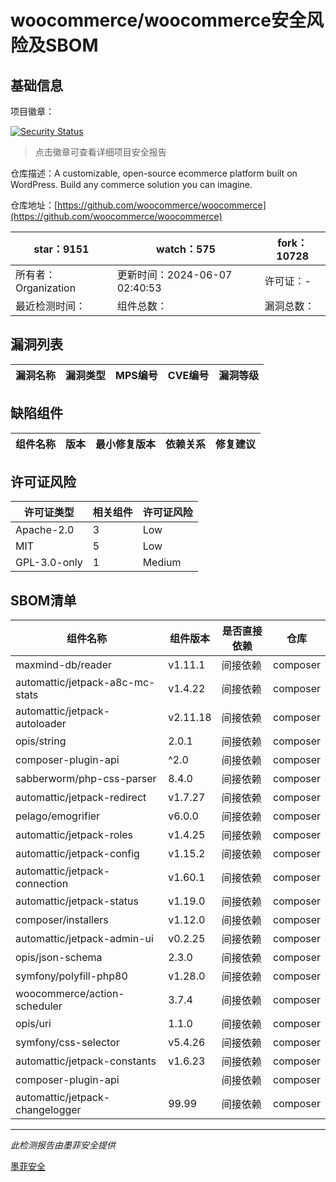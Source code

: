 # woocommerce/woocommerce安全风险及SBOM

## 基础信息

项目徽章：

[![Security Status](https://www.murphysec.com/platform3/v31/badge/1798788463099768832.svg)](https://www.murphysec.com/console/report/1694416112174133248/1798788463099768832)

> 点击徽章可查看详细项目安全报告

仓库描述：A customizable, open-source ecommerce platform built on WordPress. Build any commerce solution you can imagine.

仓库地址：[https://github.com/woocommerce/woocommerce](https://github.com/woocommerce/woocommerce)

| star：9151 | watch：575 | fork：10728 |
| ----------- | -------------- | ------------ |
| 所有者：Organization | 更新时间：2024-06-07 02:40:53 | 许可证：- |
| 最近检测时间： | 组件总数： | 漏洞总数： |




## 漏洞列表

| 漏洞名称 | 漏洞类型 | MPS编号 | CVE编号 | 漏洞等级 |
| ------- | ------ | ------- | ------ | ----- |





## 缺陷组件

| 组件名称 | 版本 | 最小修复版本 | 依赖关系 | 修复建议 |
| -------- | ---- | ------------ | -------- | -------- |





## 许可证风险

| 许可证类型 | 相关组件 | 许可证风险 |
| ---------- | -------- | ---------- |
|Apache-2.0|3|Low|
|MIT|5|Low|
|GPL-3.0-only|1|Medium|




## SBOM清单

| 组件名称 | 组件版本 | 是否直接依赖 | 仓库 |
| -------- | -------- | ------------ | ---- |
|maxmind-db/reader|v1.11.1|间接依赖|composer|
|automattic/jetpack-a8c-mc-stats|v1.4.22|间接依赖|composer|
|automattic/jetpack-autoloader|v2.11.18|间接依赖|composer|
|opis/string|2.0.1|间接依赖|composer|
|composer-plugin-api|^2.0|间接依赖|composer|
|sabberworm/php-css-parser|8.4.0|间接依赖|composer|
|automattic/jetpack-redirect|v1.7.27|间接依赖|composer|
|pelago/emogrifier|v6.0.0|间接依赖|composer|
|automattic/jetpack-roles|v1.4.25|间接依赖|composer|
|automattic/jetpack-config|v1.15.2|间接依赖|composer|
|automattic/jetpack-connection|v1.60.1|间接依赖|composer|
|automattic/jetpack-status|v1.19.0|间接依赖|composer|
|composer/installers|v1.12.0|间接依赖|composer|
|automattic/jetpack-admin-ui|v0.2.25|间接依赖|composer|
|opis/json-schema|2.3.0|间接依赖|composer|
|symfony/polyfill-php80|v1.28.0|间接依赖|composer|
|woocommerce/action-scheduler|3.7.4|间接依赖|composer|
|opis/uri|1.1.0|间接依赖|composer|
|symfony/css-selector|v5.4.26|间接依赖|composer|
|automattic/jetpack-constants|v1.6.23|间接依赖|composer|
|composer-plugin-api||间接依赖|composer|
|automattic/jetpack-changelogger|99.99|间接依赖|composer|


------

*此检测报告由墨菲安全提供*

[墨菲安全](www.murphysec.com)